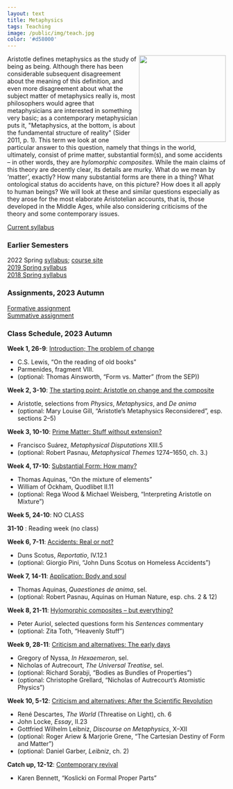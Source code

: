 ```yaml
---
layout: text
title: Metaphysics
tags: Teaching
image: /public/img/teach.jpg
color: '#d58000'
---
```


<img class="img-single" align="right" src="/public/img/meta.jpg" width="200">

Aristotle defines metaphysics as the study of being as being. Although there has been considerable subsequent disagreement about the meaning of this definition, and even more disagreement about what the subject matter of metaphysics really is, most philosophers would agree that metaphysicians are interested in something very basic; as a contemporary metaphysician puts it, "Metaphysics, at the bottom, is about the fundamental structure of reality" (Sider 2011, p. 1). 
This term we look at one particular answer to this question, namely that things in the world, ultimately, consist of prime matter, substantial form(s), and some accidents – in other words, they are *hylomorphic composites*. While the main claims of this theory are decently clear, its details are murky. What do we mean by ‘matter’, exactly? How many substantial forms are there in a thing? What ontological status do accidents have, on this picture? How does it all apply to human beings? We will look at these and similar questions especially as they arose for the most elaborate Aristotelian accounts, that is, those developed in the Middle Ages, while also considering criticisms of the theory and some contemporary issues.

<a href="http://zitavtoth.com/2_teaching/Metaphysics/Metaphysics2023F.pdf">Current syllabus</a>


### Earlier Semesters

2022 Spring <a href="http://zitavtoth.com/2_teaching/Metaphysics/Metaphysics2022.pdf">syllabus</a>; <a href="http://zitavtoth.com/2_teaching/Metaphysics/Metaphysics_2022">course site</a>
<br>
<a href="http://zitavtoth.com/2_teaching/Metaphysics/Metaphysics2019.pdf">2019 Spring syllabus</a>
<br>
<a href="http://zitavtoth.com/2_teaching/Metaphysics/Metaphysics2018.pdf">2018 Spring syllabus</a><br>


### Assignments, 2023 Autumn

<a href="http://zitavtoth.com/2_teaching/Metaphysics/Metaphysics2023_formative.pdf">Formative assignment </a>
<br>
<a href="http://zitavtoth.com/2_teaching/Metaphysics/2023/summative_BA.pdf">Summative assignment </a>


### Class Schedule, 2023 Autumn
<!-- (updated: 2023-09-11) -->

__Week 1, 26-9__: <a href="http://zitavtoth.com/2_teaching/Metaphysics/2023/0926_Intro_HO.pdf">Introduction; The problem of change</a>
- C.S. Lewis, “On the reading of old books”
- Parmenides, fragment VIII.
- (optional: Thomas Ainsworth, “Form vs. Matter” (from the SEP))

__Week 2, 3-10__: <a href="http://zitavtoth.com/2_teaching/Metaphysics/2023/1003_Aristotle_HO.pdf">The starting point: Aristotle on change and the composite</a> 
- Aristotle, selections from *Physics*, *Metaphysics*, and *De anima*
- (optional: Mary Louise Gill, “Aristotle’s Metaphysics Reconsidered”, esp. sections 2–5) 

__Week 3, 10-10__: <a href="http://zitavtoth.com/2_teaching/Metaphysics/2023/1010_Matter_HO.pdf">Prime Matter: Stuff without extension?</a>
- Francisco Suárez, *Metaphysical Disputations* XIII.5
- (optional: Robert Pasnau, *Metaphysical Themes* 1274–1650, ch. 3.)

__Week 4, 17-10__: <a href="http://zitavtoth.com/2_teaching/Metaphysics/2023/1017_Plurality_HO.pdf">Substantial Form: How many?</a>
- Thomas Aquinas, “On the mixture of elements”
- William of Ockham, Quodlibet II.11
- (optional: Rega Wood & Michael Weisberg, “Interpreting Aristotle on Mixture”)

__Week 5, 24-10__: NO CLASS

__31-10__ : Reading week (no class)

__Week 6, 7-11__: <a href="http://zitavtoth.com/2_teaching/Metaphysics/2023/1107_Accidents_HO.pdf">Accidents: Real or not?</a>
- Duns Scotus, *Reportatio*, IV.12.1
- (optional: Giorgio Pini, “John Duns Scotus on Homeless Accidents”)

__Week 7, 14-11__: <a href="http://zitavtoth.com/2_teaching/Metaphysics/2023/1114_Soul_HO.pdf">Application: Body and soul</a>
- Thomas Aquinas, *Quaestiones de anima*, sel.
- (optional: Robert Pasnau, Aquinas on Human Nature, esp. chs. 2 & 12)

__Week 8, 21-11__: <a href="http://zitavtoth.com/2_teaching/Metaphysics/2023/1121_Celestial_HO.pdf">Hylomorphic composites – but everything?</a>
- Peter Auriol, selected questions form his *Sentences* commentary 
- (optional: Zita Toth, “Heavenly Stuff”)

__Week 9, 28-11__: <a href="http://zitavtoth.com/2_teaching/Metaphysics/2023/1128_Critiques1_HO.pdf">Criticism and alternatives: The early days</a>
- Gregory of Nyssa, *In Hexaemeron*, sel.
- Nicholas of Autrecourt, *The Universal Treatise*, sel.
- (optional: Richard Sorabji, “Bodies as Bundles of Properties”)
- (optional: Christophe Grellard, “Nicholas of Autrecourt’s Atomistic Physics”)

__Week 10, 5-12__: <a href="http://zitavtoth.com/2_teaching/Metaphysics/2023/1205_Critiques2_HO.pdf">Criticism and alternatives: After the Scientific Revolution</a>
- René Descartes, *The World* (Threatise on Light), ch. 6
- John Locke, *Essay*, II.23
- Gottfried Wilhelm Leibniz, *Discourse on Metaphysics*, X–XII
- (optional: Roger Ariew & Marjorie Grene, “The Cartesian Destiny of Form and Matter”)
- (optional: Daniel Garber, *Leibniz*, ch. 2)

__Catch up, 12-12__: <a href="http://zitavtoth.com/2_teaching/Metaphysics/2023/1212_Contemporary_HO.pdf">Contemporary revival</a>
- Karen Bennett, “Koslicki on Formal Proper Parts”


